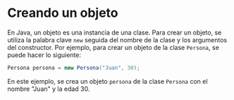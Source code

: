 # Creando un objeto

En Java, un objeto es una instancia de una clase. Para crear un objeto, se utiliza la palabra clave `new` seguida del
nombre de la clase y los argumentos del constructor. Por ejemplo, para crear un objeto de la clase `Persona`, se puede
hacer lo siguiente:

```java
Persona persona = new Persona("Juan", 30);
```

En este ejemplo, se crea un objeto `persona` de la clase `Persona` con el nombre "Juan" y la edad 30.